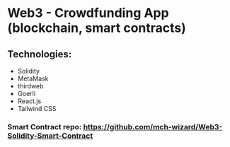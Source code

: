 # Web3 - Crowdfunding App (blockchain, smart contracts)

## Technologies:
- Solidity
- MetaMask
- thirdweb
- Goerli
- React.js
- Tailwind CSS

### Smart Contract repo: https://github.com/mch-wizard/Web3-Solidity-Smart-Contract